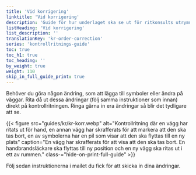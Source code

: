 ```yaml
---
title: 'Vid korrigering'
linktitle: 'Vid korrigering'
description: 'Guide för hur underlaget ska se ut för ritkonsults utrymningsplan'
listHeading: 'Vid korrigering'
list_description: ''
translationKey: 'kr-order-correction'
series: 'kontrollritnings-guide'
toc: true
toc_h1: true
toc_heading: ''
by_weight: true
weight: 110
skip_in_full_guide_print: true
---
```


Behöver du göra någon ändring, som att lägga till symboler eller ändra på väggar. 
Rita då ut dessa ändringar (följ samma instruktioner som innan) direkt på kontrollritningen. Ringa gärna in era ändringar så blir det tydligare att se.

{{< figure src="guides/kr/kr-korr.webp" alt="Kontrollritning där en vägg har ritats ut för hand, en annan vägg har skrafferats för att markera att den ska tas bort, en av symbolerna har en pil som visar att den ska flyttas till en ny plats" caption="En vägg har skrafferats för att visa att den ska tas bort. En handbrandsläckare ska flyttas till ny position och en ny vägg ska ritas ut i ett av rummen." class-="hide-on-print-full-guide"  >}}

Följ sedan instruktionerna i mailet du fick för att skicka in dina ändringar.


